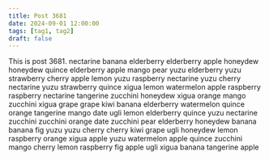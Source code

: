 ```yaml
---
title: Post 3681
date: 2024-09-01 12:00:00
tags: [tag1, tag2]
draft: false
---
```

This is post 3681.
nectarine
banana
elderberry
elderberry
apple
honeydew
honeydew
quince
elderberry
apple
mango
pear
yuzu
elderberry
yuzu
strawberry
cherry
apple
lemon
yuzu
raspberry
nectarine
yuzu
cherry
nectarine
yuzu
strawberry
quince
xigua
lemon
watermelon
apple
raspberry
raspberry
nectarine
tangerine
zucchini
honeydew
xigua
orange
mango
zucchini
xigua
grape
grape
kiwi
banana
elderberry
watermelon
quince
orange
tangerine
mango
date
ugli
lemon
elderberry
quince
yuzu
nectarine
zucchini
zucchini
orange
date
zucchini
pear
elderberry
honeydew
banana
banana
fig
yuzu
yuzu
cherry
cherry
kiwi
grape
ugli
honeydew
lemon
raspberry
orange
xigua
apple
yuzu
watermelon
apple
quince
zucchini
mango
cherry
lemon
raspberry
fig
apple
ugli
xigua
banana
tangerine
apple

